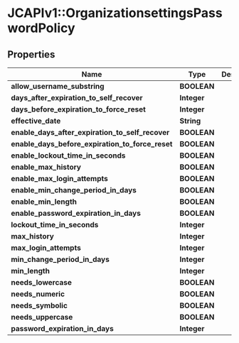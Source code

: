 # JCAPIv1::OrganizationsettingsPasswordPolicy

## Properties
Name | Type | Description | Notes
------------ | ------------- | ------------- | -------------
**allow_username_substring** | **BOOLEAN** |  | [optional] 
**days_after_expiration_to_self_recover** | **Integer** |  | [optional] 
**days_before_expiration_to_force_reset** | **Integer** |  | [optional] 
**effective_date** | **String** |  | [optional] 
**enable_days_after_expiration_to_self_recover** | **BOOLEAN** |  | [optional] 
**enable_days_before_expiration_to_force_reset** | **BOOLEAN** |  | [optional] 
**enable_lockout_time_in_seconds** | **BOOLEAN** |  | [optional] 
**enable_max_history** | **BOOLEAN** |  | [optional] 
**enable_max_login_attempts** | **BOOLEAN** |  | [optional] 
**enable_min_change_period_in_days** | **BOOLEAN** |  | [optional] 
**enable_min_length** | **BOOLEAN** |  | [optional] 
**enable_password_expiration_in_days** | **BOOLEAN** |  | [optional] 
**lockout_time_in_seconds** | **Integer** |  | [optional] 
**max_history** | **Integer** |  | [optional] 
**max_login_attempts** | **Integer** |  | [optional] 
**min_change_period_in_days** | **Integer** |  | [optional] 
**min_length** | **Integer** |  | [optional] 
**needs_lowercase** | **BOOLEAN** |  | [optional] 
**needs_numeric** | **BOOLEAN** |  | [optional] 
**needs_symbolic** | **BOOLEAN** |  | [optional] 
**needs_uppercase** | **BOOLEAN** |  | [optional] 
**password_expiration_in_days** | **Integer** |  | [optional] 


